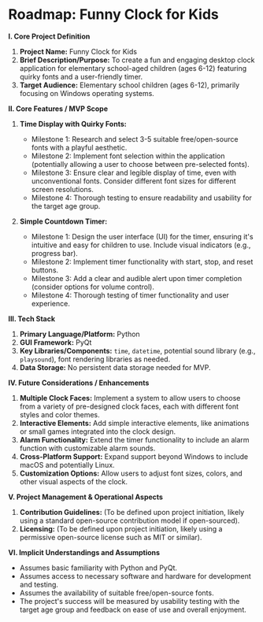 # Roadmap: Funny Clock for Kids

**I. Core Project Definition**

1. **Project Name:** Funny Clock for Kids
2. **Brief Description/Purpose:** To create a fun and engaging desktop clock application for elementary school-aged children (ages 6-12) featuring quirky fonts and a user-friendly timer.
3. **Target Audience:** Elementary school children (ages 6-12), primarily focusing on Windows operating systems.


**II. Core Features / MVP Scope**

1. **Time Display with Quirky Fonts:**
    *   Milestone 1: Research and select 3-5 suitable free/open-source fonts with a playful aesthetic.
    *   Milestone 2: Implement font selection within the application (potentially allowing a user to choose between pre-selected fonts).
    *   Milestone 3:  Ensure clear and legible display of time, even with unconventional fonts.  Consider different font sizes for different screen resolutions.
    *   Milestone 4:  Thorough testing to ensure readability and usability for the target age group.

2. **Simple Countdown Timer:**
    *   Milestone 1: Design the user interface (UI) for the timer, ensuring it's intuitive and easy for children to use. Include visual indicators (e.g., progress bar).
    *   Milestone 2: Implement timer functionality with start, stop, and reset buttons.
    *   Milestone 3: Add a clear and audible alert upon timer completion (consider options for volume control).
    *   Milestone 4: Thorough testing of timer functionality and user experience.


**III. Tech Stack**

1. **Primary Language/Platform:** Python
2. **GUI Framework:** PyQt
3. **Key Libraries/Components:**  `time`,  `datetime`, potential sound library (e.g., `playsound`), font rendering libraries as needed.
4. **Data Storage:** No persistent data storage needed for MVP.


**IV. Future Considerations / Enhancements**

1. **Multiple Clock Faces:** Implement a system to allow users to choose from a variety of pre-designed clock faces, each with different font styles and color themes.
2. **Interactive Elements:** Add simple interactive elements, like animations or small games integrated into the clock design.
3. **Alarm Functionality:**  Extend the timer functionality to include an alarm function with customizable alarm sounds.
4. **Cross-Platform Support:** Expand support beyond Windows to include macOS and potentially Linux.
5. **Customization Options:** Allow users to adjust font sizes, colors, and other visual aspects of the clock.


**V. Project Management & Operational Aspects**

1. **Contribution Guidelines:**  (To be defined upon project initiation, likely using a standard open-source contribution model if open-sourced).
2. **Licensing:** (To be defined upon project initiation, likely using a permissive open-source license such as MIT or similar).


**VI. Implicit Understandings and Assumptions**

*   Assumes basic familiarity with Python and PyQt.
*   Assumes access to necessary software and hardware for development and testing.
*   Assumes the availability of suitable free/open-source fonts.
*   The project's success will be measured by usability testing with the target age group and feedback on ease of use and overall enjoyment.

